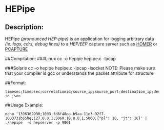 HEPipe
=======

## Description:
HEPipe *(pronounced HEP-pipe)* is an application for logging arbitrary data *(ie: logs, cdrs, debug lines)* to a *HEP/EEP* capture server such as [HOMER](https://github.com/sipcapture/homer) or [PCAPTURE](http://pcapture.com)

##Compilation:
###Linux
    cc -o hepipe hepipe.c -lpcap 

###Solaris
    cc -o hepipe hepipe.c -lpcap -lsocket
    NOTE: Please make sure that your compiler is gcc or understands the packet attribute for structure


##Format:

```
timesec;timeusec;correlationid;source_ip;source_port;destination_ip;destinaton_port;payload in json
```

##Usage Example:

```
echo '1396362930;1003;fd8f48ea-b9aa-11e3-92f7-1803731b65be;127.0.0.1;5060;10.0.0.1;5060;{"pl": 10, "jt": 10}' | ./hepipe  -s hepserver -p 9061
```
